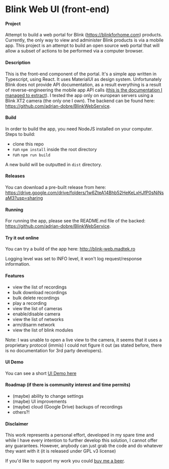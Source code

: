 # Blink Web UI (front-end)

#### Project
Attempt to build a web portal for Blink (https://blinkforhome.com) products. Currently, the only way to view and 
administer Blink products is via a mobile app. This project is an attempt to build an open source web portal that will 
allow a subset of actions to be performed via a computer browser.

#### Description
This is the front-end component of the portal. It's a simple app written in Typescript, using React. It uses MaterialUI
as design system. Unfortunately Blink does not provide API documentation, as a result everything is a result of 
reverse-engineering the mobile app API calls ([this is the documentation I managed to extract](https://github.com/adrian-dobre/BlinkWebService/blob/master/BlinkForHomeApiDocumentation.md)). I tested the app
only on european servers using a Blink XT2 camera (the only one I own).
The backend can be found here: https://github.com/adrian-dobre/BlinkWebService.

#### Build
In order to build the app, you need NodeJS installed on your computer. Steps to build:
- clone this repo
- run `npm install` inside the root directory
- run `npm run build`

A new build will be outputted in `dist` directory.

#### Releases
You can download a pre-built release from here: https://drive.google.com/drive/folders/1w6ZteA14Bhb52HeKeLxHJfP0sNiNsaM3?usp=sharing

#### Running
For running the app, please see the README.md file of the backed: https://github.com/adrian-dobre/BlinkWebService.

#### Try it out online
You can try a build of the app here: http://blink-web.madtek.ro

Logging level was set to INFO level, it won't log request/response information.

#### Features
- view the list of recordings
- bulk download recordings
- bulk delete recordings
- play a recording
- view the list of cameras
- enable/disable camera
- view the list of networks
- arm/disarm network
- view the list of blink modules

Note: I was unable to open a live view to the camera, it seems that it uses a proprietary protocol (immis) I could
not figure it out (as stated before, there is no documentation for 3rd party developers).

#### UI Demo
You can see a short [UI Demo here](https://drive.google.com/open?id=1__WDFvufUvQQ_31xT3WVCnsLwtUlsuqz)

#### Roadmap (if there is community interest and time permits)
- (maybe) ability to change settings
- (maybe) UI improvements
- (maybe) cloud (Google Drive) backups of recordings
- others?!


#### Disclaimer
This work represents a personal effort, developed in my spare time and while I have every intention to further develop
this solution, I cannot offer any guarantees. However, anybody can just grab the code and do whatever they want with it
(it is released under GPL v3 license)

If you'd like to support my work you could [buy me a beer](https://www.paypal.com/cgi-bin/webscr?cmd=_s-xclick&hosted_button_id=E6MU9855FNXYL&source=url).
